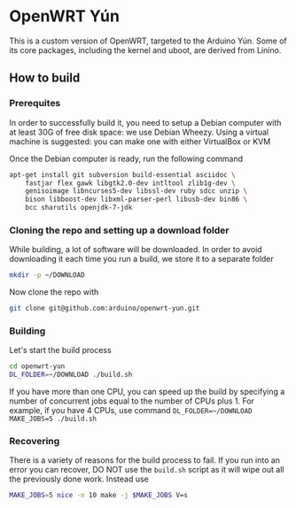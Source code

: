 # OpenWRT Yún

This is a custom version of OpenWRT, targeted to the Arduino Yún. Some of its core packages, including the kernel and uboot, are derived from Linino.

## How to build

### Prerequites

In order to successfully build it, you need to setup a Debian computer with at least 30G of free disk space: we use Debian Wheezy. Using a virtual machine is suggested: you can make one with either VirtualBox or KVM

Once the Debian computer is ready, run the following command

```bash
apt-get install git subversion build-essential asciidoc \
	fastjar flex gawk libgtk2.0-dev intltool zlib1g-dev \
	genisoimage libncurses5-dev libssl-dev ruby sdcc unzip \
	bison libboost-dev libxml-parser-perl libusb-dev bin86 \
	bcc sharutils openjdk-7-jdk
```

### Cloning the repo and setting up a download folder

While building, a lot of software will be downloaded. In order to avoid downloading it each time you run a build, we store it to a separate folder

```bash
mkdir -p ~/DOWNLOAD
```

Now clone the repo with

```bash
git clone git@github.com:arduino/openwrt-yun.git
```

### Building

Let's start the build process

```bash
cd openwrt-yun
DL_FOLDER=~/DOWNLOAD ./build.sh
```

If you have more than one CPU, you can speed up the build by specifying a number of concurrent jobs equal to the number of CPUs plus 1. For example, if you have 4 CPUs, use command `DL_FOLDER=~/DOWNLOAD MAKE_JOBS=5 ./build.sh`

### Recovering

There is a variety of reasons for the build process to fail. If you run into an error you can recover, DO NOT use the `build.sh` script as it will wipe out all the previously done work. Instead use

```bash
MAKE_JOBS=5 nice -n 10 make -j $MAKE_JOBS V=s
```

